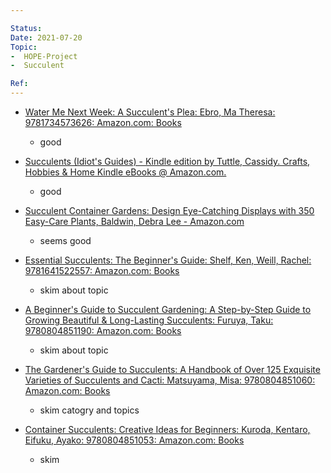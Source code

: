 ```yaml
---

Status: 
Date: 2021-07-20
Topic:
-  HOPE-Project
-  Succulent

Ref:
---
```


* [Water Me Next Week: A Succulent's Plea: Ebro, Ma Theresa: 9781734573626: Amazon.com: Books](https://www.amazon.com/Water-Me-Next-Week-Succulents/dp/1734573627/ref=sr_1_9?dchild=1&keywords=succulent&qid=1626750293&s=books&sr=1-9&asin=1734573627&revisionId=&format=4&depth=1)

	* good


* [Succulents (Idiot's Guides) - Kindle edition by Tuttle, Cassidy. Crafts, Hobbies & Home Kindle eBooks @ Amazon.com.](https://www.amazon.com/Succulents-Idiots-Guides-Cassidy-Tuttle-ebook/dp/B014S84IPM/ref=tmm_kin_swatch_0?_encoding=UTF8&qid=1626750293&sr=1-15&asin=B014S84IPM&revisionId=6416ec45&format=1&depth=1)

	* good

* [Succulent Container Gardens: Design Eye-Catching Displays with 350 Easy-Care Plants, Baldwin, Debra Lee - Amazon.com](https://www.amazon.com/Succulent-Container-Gardens-Eye-Catching-Easy-Care-ebook/dp/B00DPLKCUO/ref=tmm_kin_swatch_0?_encoding=UTF8&qid=1626750662&sr=1-17&asin=B00DPLKCUO&revisionId=&format=2&depth=1)

	* seems good

* [Essential Succulents: The Beginner's Guide: Shelf, Ken, Weill, Rachel: 9781641522557: Amazon.com: Books](https://www.amazon.com/Essential-Succulents-Beginners-Ken-Shelf/dp/1641522550/ref=sr_1_1?dchild=1&keywords=succulent&qid=1626750230&s=books&sr=1-1)

	* skim about topic

* [A Beginner's Guide to Succulent Gardening: A Step-by-Step Guide to Growing Beautiful & Long-Lasting Succulents: Furuya, Taku: 9780804851190: Amazon.com: Books](https://www.amazon.com/Beginners-Guide-Succulent-Gardening-Step/dp/0804851190/ref=sr_1_2?dchild=1&keywords=succulent&qid=1626750293&s=books&sr=1-2)

	* skim about topic

* [The Gardener's Guide to Succulents: A Handbook of Over 125 Exquisite Varieties of Succulents and Cacti: Matsuyama, Misa: 9780804851060: Amazon.com: Books](https://www.amazon.com/Gardeners-Guide-Succulents-Exquisite-Varieties/dp/0804851069/ref=sr_1_3?dchild=1&keywords=succulent&qid=1626750293&s=books&sr=1-3&asin=0804851069&revisionId=&format=4&depth=1)

	* skim catogry and topics

* [Container Succulents: Creative Ideas for Beginners: Kuroda, Kentaro, Eifuku, Ayako: 9780804851053: Amazon.com: Books](https://www.amazon.com/Container-Succulents-Creative-Ideas-Beginners/dp/0804851050/ref=sr_1_6?dchild=1&keywords=succulent&qid=1626750293&s=books&sr=1-6&asin=0804851050&revisionId=&format=4&depth=1)

	* skim





